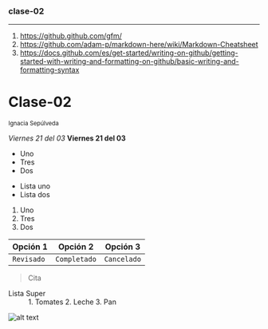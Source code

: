 ### clase-02
------------

1. <https://github.github.com/gfm/>
2. <https://github.com/adam-p/markdown-here/wiki/Markdown-Cheatsheet>
3. <https://docs.github.com/es/get-started/writing-on-github/getting-started-with-writing-and-formatting-on-github/basic-writing-and-formatting-syntax>

# Clase-02 
<sub>Ignacia Sepúlveda</sub>

*Viernes 21 del 03*
__Viernes 21 del 03__

+ Uno
+ Tres
+ Dos
- Lista uno
- Lista dos

1. Uno
2. Tres
3. Dos

Opción 1 | Opción 2 | Opción 3 
--- | --- | ---
`Revisado` | `Completado` | `Cancelado`

> Cita

<dl>
  <dt>Lista Super</dt>
  <dd>1. Tomates
  2. Leche
  3. Pan</dd>
</dl>

![alt text](https://http2.mlstatic.com/D_NQ_NP_742699-MLM31217559556_062019-O.webp)


